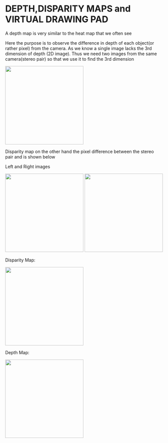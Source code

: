 # DEPTH,DISPARITY MAPS and VIRTUAL DRAWING PAD

A depth map is very similar to the heat map that we often see 

Here the purpose is to observe the difference in depth of each object(or rather pixel) from the camera. As we know a single image lacks the 3rd dimension of depth (2D image).
Thus we need two images from the same camera(stereo pair) so that we use it to find the 3rd dimension

<img src ="https://user-images.githubusercontent.com/64783286/120322690-50ed1e00-c302-11eb-99c5-71dd539a5524.png" width="250" height="250" />

Disparity map on the other hand the pixel difference between the stereo pair and is shown below

Left and Right images


<img src ="https://user-images.githubusercontent.com/64783286/120323049-b3deb500-c302-11eb-9cbd-3368beff3aa5.png" width="250" height="250" />   <img src ="https://user-images.githubusercontent.com/64783286/120323662-58f98d80-c303-11eb-8799-6e921f1f2b2e.png" width="250" height="250" />

Disparity Map:

<img src ="https://user-images.githubusercontent.com/64783286/120324066-d02f2180-c303-11eb-9c04-3b8e903b2921.png" width="250" height="250" />

Depth Map:

<img src ="https://user-images.githubusercontent.com/64783286/120323868-965e1b00-c303-11eb-9660-d399a7ee2cb6.png" width="250" height="250" />



